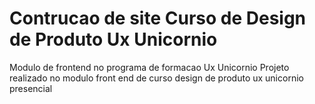 # Contrucao de site Curso de Design de Produto Ux Unicornio

Modulo de frontend no programa de formacao Ux Unicornio
Projeto realizado no modulo front end de curso design de produto ux unicornio presencial
